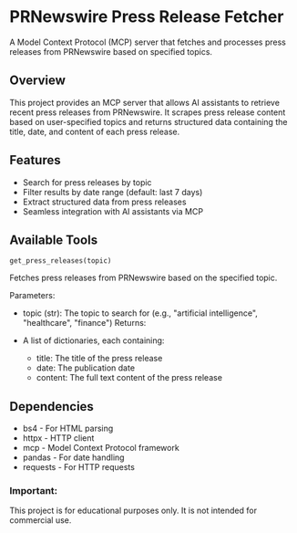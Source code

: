 # PRNewswire Press Release Fetcher
A Model Context Protocol (MCP) server that fetches and processes press releases from PRNewswire based on specified topics.

## Overview
This project provides an MCP server that allows AI assistants to retrieve recent press releases from PRNewswire. It scrapes press release content based on user-specified topics and returns structured data containing the title, date, and content of each press release.

## Features
- Search for press releases by topic
- Filter results by date range (default: last 7 days)
- Extract structured data from press releases
- Seamless integration with AI assistants via MCP

## Available Tools
```get_press_releases(topic)```

Fetches press releases from PRNewswire based on the specified topic.

Parameters:

- topic (str): The topic to search for (e.g., "artificial intelligence", "healthcare", "finance")
Returns:

- A list of dictionaries, each containing:
  - title: The title of the press release
  - date: The publication date
  - content: The full text content of the press release

## Dependencies
- bs4 - For HTML parsing
- httpx - HTTP client
- mcp - Model Context Protocol framework
- pandas - For date handling
- requests - For HTTP requests

### Important:
This project is for educational purposes only. It is not intended for commercial use.